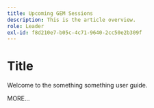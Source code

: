 ```yaml
---
title: Upcoming GEM Sessions
description: This is the article overview.
role: Leader
exl-id: f8d210e7-b05c-4c71-9640-2cc50e2b309f
---
```

# Title

Welcome to the something something user guide.

MORE...

<!--
This is the landing page of the user guide. It should be the first list item in the TOC.md file.

See other user landing pages to get ideas.
-->
